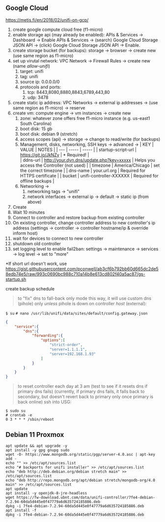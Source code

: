 ## Google Cloud

https://metis.fi/en/2018/02/unifi-on-gcp/

1. create google compute cloud free (f1-micro)
2. enable storage api (may already be enabled): APIs & Services -> Dashboard -> Enable APIs & Services -> (search) Google Cloud Storage JSON API -> (click) Google Cloud Storage JSON API -> Enable.
3. create storage bucket (for backups): storage -> browser -> create new (use same region as f1-micro)
4. set up virutal network: VPC Network -> Firewall Rules -> create new (name *allow-unifi*)
    1. target: unifi
    2. tag: unifi
    3. source ip: 0.0.0.0/0
    4. protocols and ports:
        1. tcp: 8443,8080,8880,8843,6789,443,80
        2. udp: 3478
5. create static ip address: VPC Networks -> external ip addresses -> (use same region as f1-micro) -> reserve
6. create vm: compute engine -> vm instances -> create new
    1. zone: whatever zone offers free f1-micro instance (e.g. us-east1 South Carolina)
    2. boot disk: 15 gb
    3. boot disk: debian 9 (stretch)
    4. access scopes (api) -> storage -> change to read/write (for backups)
    5. Management, disks, networking, SSH keys -> advanced ->
        | KEY | VALUE | NOTES |
        | --- | ----- | ----- |
        | startup-script-url | https://git.io/JkNZy | * Required! |        
        | ddns-url | http://your.dyn.dns/update.php?key=xxxxx | Helps you access the Controller (not used) |
        | timezone | America/Chicago | set the correct timezone | 
        | dns-name | your.url.org | Required for HTTPS certificate | 
        | bucket | unifi-controller-XXXXXX | Required for offline backups | 
    6. Networking ->
        1. networking tags -> "unifi"
        2. network interfaces -> external ip -> default -> static ip (from above)
5. Create
6. Wait 10 minutes
7. Connect to controller and restore backup from existing controller
8. On existing controller, change controller address to new controller's ip address (settings -> controller -> controller hostname/ip & override inform host)
9. wait for devices to connect to new controller
10. shutdown old controller
11. set logging level to enable fail2ban: settings -> maintenance -> services -> log level -> set to "more"

\*If short url doesn't work, use https://gist.githubusercontent.com/pconwell/ab3cf6b792bb60d665dc2de58edb74e5/raw/993c0690bc988c710a14b8e613cd802f40a5ac87/gs-startup.sh


create backup schedule



> to "fix" dns to fall-back only mode
> this way, it will use custom dns (pihole) only *unless* pihole is down
> on controller *host* (external):

`$ su`
`# nano /usr/lib/unifi/data/sites/default/config.gateway.json`

```json
{
    "service":{
        "dns":{
            "forwarding":{
                "options":[
                    "strict-order",
                    "server=1.1.1.1",
                    "server=192.168.1.93"
                ]
            }
        }
    }
}
````

> to reset controller each day at 3 am
> (test to see if it resets dns if primary dns fails)
> (currently, if primary dns fails, it falls back to secondary,
> but doesn't revert back to primary only once primary is back online)
> ssh into USG:

```
$ sudo su
# crontab -e
0 3 * * * /sbin/reboot
```

## Debian 11 Proxmox

```
apt update && apt upgrade -y
apt install -y gpg gnupg sudo
wget -O- https://www.mongodb.org/static/pgp/server-4.0.asc | apt-key add -
echo "" >> /etc/apt/sources.list
echo "# backports for unifi installer" >> /etc/apt/sources.list
echo "deb http://deb.debian.org/debian stretch main" >> /etc/apt/sources.list
echo "deb http://repo.mongodb.org/apt/debian stretch/mongodb-org/4.0 main" >> /etc/apt/sources.list
apt update
apt install -y openjdk-8-jre-headless 
wget https://fw-download.ubnt.com/data/unifi-controller/7fe4-debian-7.2.94-60da5d445e0f47779a6d635724185886.deb
dpkg -i 7fe4-debian-7.2.94-60da5d445e0f47779a6d635724185886.deb
apt install -f
dpkg -i 7fe4-debian-7.2.94-60da5d445e0f47779a6d635724185886.deb
```

